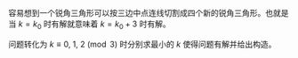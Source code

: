 容易想到一个锐角三角形可以按三边中点连线切割成四个新的锐角三角形。也就是当 $k=k_0$ 时有解就意味着 $k=k_0+3$ 时有解。

问题转化为 $k\equiv 0,\ 1,\ 2\pmod 3$ 时分别求最小的 $k$ 使得问题有解并给出构造。